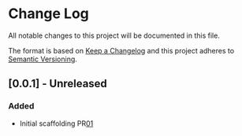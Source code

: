 # Change Log
All notable changes to this project will be documented in this file.

The format is based on [Keep a Changelog](http://keepachangelog.com/)
and this project adheres to [Semantic Versioning](http://semver.org/).

## [0.0.1] - Unreleased
### Added
- Initial scaffolding PR[01](https://github.com/LucasMTTrabajo/ExampleProjectFeavorAndroid/pull/1)